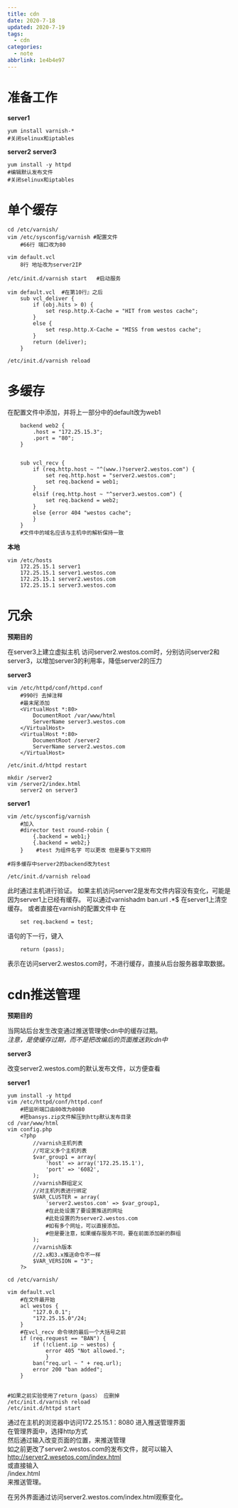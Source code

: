 ```yaml
---
title: cdn
date: 2020-7-18
updated: 2020-7-19
tags:
  - cdn
categories:
  - note
abbrlink: 1e4b4e97
---
```


# 准备工作

**server1**

    yum install varnish-*
    #关闭selinux和iptables

**server2**
**server3**

    yum install -y httpd
    #编辑默认发布文件
    #关闭selinux和iptables

<!--more-->
# 单个缓存

    cd /etc/varnish/
    vim /etc/sysconfig/varnish #配置文件
        #66行 端口改为80
        
    vim default.vcl   
        8行 地址改为server2IP
        
    /etc/init.d/varnish start   #启动服务
    
    vim default.vcl  #在第10行』之后
        sub vcl_deliver {
            if (obj.hits > 0) {
                set resp.http.X-Cache = "HIT from westos cache";
            }
            else {
                set resp.http.X-Cache = "MISS from westos cache";
            }
            return (deliver);
        }

    /etc/init.d/varnish reload


# 多缓存

在配置文件中添加，并将上一部分中的default改为web1

        backend web2 {
            .host = "172.25.15.3";
            .port = "80";
        }


        sub vcl_recv {
            if (req.http.host ~ "^(www.)?server2.westos.com") {
                set req.http.host = "server2.westos.com";
                set req.backend = web1;
            } 
            elsif (req.http.host ~ "^server3.westos.com") {
                set req.backend = web2;
            } 
            else {error 404 "westos cache";
            }
        }
        #文件中的域名应该与主机中的解析保持一致

**本地**  
    
    vim /etc/hosts
        172.25.15.1 server1
        172.25.15.1 server1.westos.com
        172.25.15.1 server2.westos.com
        172.25.15.1 server3.westos.com

# 冗余 

**预期目的**

在server3上建立虚拟主机 访问server2.westos.com时，分别访问server2和server3，以增加server3的利用率，降低server2的压力


**server3**

    vim /etc/httpd/conf/httpd.conf 
        #990行 去掉注释
        #最末尾添加
        <VirtualHost *:80>
            DocumentRoot /var/www/html
            ServerName server3.westos.com
        </VirtualHost>
        <VirtualHost *:80>
            DocumentRoot /server2
            ServerName server2.westos.com
        </VirtualHost>

    /etc/init.d/httpd restart

    mkdir /server2
    vim /server2/index.html 
	    server2 on server3

**server1**

    vim /etc/sysconfig/varnish 
        #加入 	
        #director test round-robin {
            {.backend = web1;}
            {.backend = web2;}
        }    #test 为组件名字 可以更改 但是要与下文相符

	#将多缓存中server2的backend改为test

    /etc/init.d/varnish reload

此时通过主机进行验证。
如果主机访问server2是发布文件内容没有变化，可能是因为server1上已经有缓存。
可以通过varnishadm ban.url .*$ 在server1上清空缓存。
或者直接在varnish的配置文件中
在
        
        set req.backend = test;
语句的下一行，键入

        return (pass);
表示在访问server2.westos.com时，不进行缓存，直接从后台服务器拿取数据。


# cdn推送管理

**预期目的**

当网站后台发生改变通过推送管理使cdn中的缓存过期。   
*注意，是使缓存过期，而不是把改编后的页面推送到cdn中*

**server3**

改变server2.westos.com的默认发布文件，以方便查看

**server1** 

    yum install -y httpd
    vim /etc/httpd/conf/httpd.conf 
        #把监听端口由80改为8080
        #把bansys.zip文件解压到http默认发布目录
    cd /var/www/html
    vim config.php
        <?php
            //varnish主机列表
            //可定义多个主机列表
            $var_group1 = array(
                'host' => array('172.25.15.1'),
                'port' => '6082',
            );
            //varnish群组定义
            //对主机列表进行绑定
            $VAR_CLUSTER = array(
                'server2.westos.com' => $var_group1,        
                #在此处设置了要设置推送的网址
                #此处设置的为server2.westos.com
                #如有多个网址，可以直接添加。
                #但是要注意，如果缓存服务不同，要在前面添加新的群组
            );
            //varnish版本
            //2.x和3.x推送命令不一样
            $VAR_VERSION = "3";
        ?>
            
    cd /etc/varnish/
            
    vim default.vcl
        #在文件最开始
        acl westos {
            "127.0.0.1";
            "172.25.15.0"/24;
        }
        #在vcl_recv 命令块的最后一个大括号之前
        if (req.request == "BAN") {
            if (!client.ip ~ westos) {
                error 405 "Not allowed.";
                }
            ban("req.url ~ " + req.url);
            error 200 "ban added";
        }


    #如果之前实验使用了return（pass） 应删掉
    /etc/init.d/varnish reload
    /etc/init.d/httpd start


通过在主机的浏览器中访问172.25.15.1：8080 进入推送管理界面   
在管理界面中，选择http方式   
然后通过输入改变页面的位置，来推送管理   
如之前更改了server2.westos.com的发布文件，就可以输入   
http://server2.wesetos.com/index.html   
或直接输入   
/index.html   
来推送管理。


在另外界面通过访问server2.westos.com/index.html观察变化。






